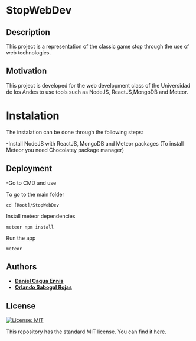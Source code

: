 # StopWebDev
## Description
This project is a representation of the classic game stop through the use of web technologies.

## Motivation
This project is developed for the web development class of the Universidad de los Andes to use tools such as NodeJS, ReactJS,MongoDB and Meteor.

# Instalation
The instalation can be done through the following steps:

-Install NodeJS with ReactJS, MongoDB and Meteor packages (To install Meteor you need Chocolatey package manager)

## Deployment

-Go to CMD and use

To go to the main folder

```cd [Root]/StopWebDev```

Install meteor dependencies

```meteor npm install```

Run the app

```meteor```

## Authors
* [__Daniel Cagua Ennis__](https://github.com/dcagua10)
* [__Orlando Sabogal Rojas__](https://github.com/osabogal10)


## License
[![License: MIT](https://img.shields.io/badge/License-MIT-yellow.svg)](https://opensource.org/licenses/MIT)

This repository has the standard MIT license. You can find it [here.](https://github.com/osabogal10/StopWebDev/blob/master/LICENSE)
